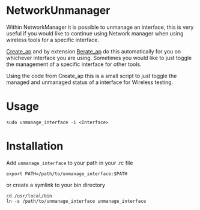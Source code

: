 
# NetworkUnmanager

Within NetworkManager it is possible to unmanage an interface, this is very useful if you would like to continue using Network manager when using wireless tools for a specific interface. 

[Create_ap](https://github.com/oblique/create_ap) and by extension [Berate_ap](https://github.com/sensepost/berate_ap) do this automatically for you on whichever interface you are using. Sometimes you would like to just toggle the management of a specific interface for other tools.

Using the code from Create_ap this is a small script to just toggle the managed and unmanaged status of a interface for Wireless testing. 

# Usage 

```
sudo unmanage_interface -i <Interface>
```

# Installation

Add `unmanage_interface` to your path in your .rc file

```
export PATH=/path/to/unmanage_interface:$PATH
```

or create a symlink to your bin directory

```
cd /usr/local/bin
ln -s /path/to/unmanage_interface unmanage_interface
```
